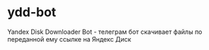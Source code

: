 # ydd-bot
Yandex Disk Downloader Bot - телеграм бот скачивает файлы по переданной ему ссылке на Яндекс Диск
